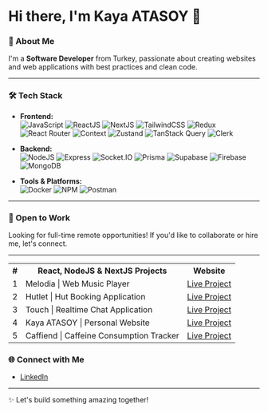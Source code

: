 # Hi there, I'm Kaya ATASOY 👋  

### 🌟 About Me  
I'm a **Software Developer** from Turkey, passionate about creating websites and web applications with best practices and clean code.  

---

### 🛠️ Tech Stack  
- **Frontend:**  
  ![JavaScript](https://img.shields.io/badge/JavaScript-F7DF1E?style=for-the-badge&logo=javascript&logoColor=black) ![ReactJS](https://img.shields.io/badge/React-61DAFB?style=for-the-badge&logo=react&logoColor=black) ![NextJS](https://img.shields.io/badge/Next.js-000000?style=for-the-badge&logo=next.js&logoColor=white) ![TailwindCSS](https://img.shields.io/badge/Tailwind_CSS-38B2AC?style=for-the-badge&logo=tailwind-css&logoColor=white) ![Redux](https://img.shields.io/badge/Redux-764ABC?style=for-the-badge&logo=redux&logoColor=white) ![React Router](https://img.shields.io/badge/React_Router-CA4245?style=for-the-badge&logo=react-router&logoColor=white) ![Context](https://img.shields.io/badge/React_Context-61DAFB?style=for-the-badge&logo=react&logoColor=black) ![Zustand](https://img.shields.io/badge/Zustand-181717?style=for-the-badge&logo=zustand&logoColor=white) ![TanStack Query](https://img.shields.io/badge/TanStack_Query-0075FF?style=for-the-badge&logo=graphql&logoColor=white) ![Clerk](https://img.shields.io/badge/Clerk-F2F3F5?style=for-the-badge&logo=clerk&logoColor=black)
- **Backend:**  
  ![NodeJS](https://img.shields.io/badge/Node.js-339933?style=for-the-badge&logo=node.js&logoColor=white) ![Express](https://img.shields.io/badge/Express-000000?style=for-the-badge&logo=express&logoColor=white) ![Socket.IO](https://img.shields.io/badge/Socket.IO-010101?style=for-the-badge&logo=socket.io&logoColor=white) ![Prisma](https://img.shields.io/badge/Prisma-2D3748?style=for-the-badge&logo=prisma&logoColor=white) ![Supabase](https://img.shields.io/badge/Supabase-3ECF8E?style=for-the-badge&logo=supabase&logoColor=white) ![Firebase](https://img.shields.io/badge/Firebase-FFCA28?style=for-the-badge&logo=firebase&logoColor=black) ![MongoDB](https://img.shields.io/badge/MongoDB-47A248?style=for-the-badge&logo=mongodb&logoColor=white)  

- **Tools & Platforms:**  
  ![Docker](https://img.shields.io/badge/Docker-2496ED?style=for-the-badge&logo=docker&logoColor=white) ![NPM](https://img.shields.io/badge/NPM-CB3837?style=for-the-badge&logo=npm&logoColor=white) ![Postman](https://img.shields.io/badge/Postman-FF6C37?style=for-the-badge&logo=postman&logoColor=white)  

---
### 💼 Open to Work  
Looking for full-time remote opportunities! If you'd like to collaborate or hire me, let's connect.  

---

<div align="center">
<table>
  <tr>
    <th>#</th>
    <th>React, NodeJS & NextJS Projects</th>
    <th>Website</th>
  </tr>
 <tr>
    <td>1</td>
    <td>Melodia | Web Music Player</td>
    <td> <a href='https://melodia-aaln.onrender.com/' target='_blank'>Live Project</a> </td>
  </tr>
   <tr>
    <td>2</td>
    <td>Hutlet | Hut Booking Application</td>
    <td> <a href='https://hutlet-cabins.vercel.app/' target='_blank'>Live Project</a> </td>
  </tr>
 <tr>
    <td>3</td>
    <td>Touch | Realtime Chat Application</td>
    <td> <a href='https://touch-chkm.onrender.com/' target='_blank'>Live Project</a> </td>
  </tr>
 <tr>
    <td>4</td>
    <td>Kaya ATASOY | Personal Website</td>
    <td> <a href='https://www.kaya-atasoy.site/' target='_blank'>Live Project</a> </td>
  </tr>
 <tr>
    <td>5</td>
    <td>Caffiend | Caffeine Consumption Tracker</td>
    <td> <a href='https://trackwithcaffiend.netlify.app/' target='_blank'>Live Project</a> </td>
  </tr>
</table>
</div>

### 🌐 Connect with Me  
- [LinkedIn](https://www.linkedin.com/in/kaya-atasoy-906786257/)  

---

✨ Let's build something amazing together!  

